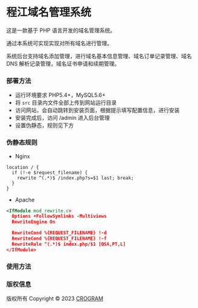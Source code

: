 # 程江域名管理系统

这是一款基于 PHP 语言开发的域名管理系统。

通过本系统可实现实现对所有域名进行管理。

系统后台支持域名添加管理，进行域名基本信息管理、域名订单记录管理、域名 DNS 解析记录管理，域名证书申请和续期管理。

### 部署方法

- 运行环境要求 PHP5.4+，MySQL5.6+
- 将 `src` 目录内文件全部上传到网站运行目录
- 访问网站，会自动跳转到安装页面，根据提示填写配置信息，进行安装
- 安装完成后，访问 /admin 进入后台管理
- 设置伪静态，规则见下方

### 伪静态规则

- Nginx

```nginx
location / {
  if (!-e $request_filename) {
    rewrite ^(.*)$ /index.php?s=$1 last; break;
  }
}
```

- Apache

```xml
<IfModule mod_rewrite.c>
  Options +FollowSymlinks -Multiviews
  RewriteEngine On

  RewriteCond %{REQUEST_FILENAME} !-d
  RewriteCond %{REQUEST_FILENAME} !-f
  RewriteRule ^(.*)$ index.php/$1 [QSA,PT,L]
</IfModule>
```

### 使用方法

### 版权信息

版权所有 Copyright © 2023 [CROGRAM](https://crogram.com)
